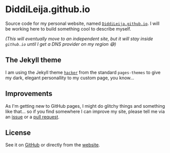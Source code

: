 # DiddiLeija.github.io

Source code for my personal website,
named [`DiddiLeija.github.io`](http://diddileija.github.io). I will be working here to
build something cool to describe myself.

_(This will eventually move to an independent site, but it will stay inside `github.io` until I get a DNS provider on my region :sweat_smile:)_

## The Jekyll theme

I am using the Jekyll theme [`hacker`](http://github.com/pages-themes/hacker) from the standard `pages-themes`
to give my dark, elegant personallity to my custom page, you know...

## Improvements

As I'm getting new to GitHub pages, I might do glitchy things and something like that... so if you find
somewhere I can improve my site, please tell me via an [issue](http://github.com/diddileija/diddileija.github.io/issues)
or a [pull request](http://github.com/diddileija/diddileija.github.io/pulls).

## License

See it on [GitHub](http://github.com/DiddiLeija/DiddiLeija.github.io/blob/main/LICENSE.txt) or directly from the [website](http://diddileija.github.io/license_notice).
